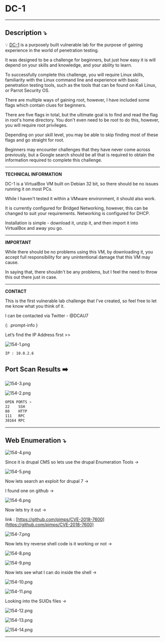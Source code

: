 # DC-1

---

## **Description ⤵️**

>
💡 [DC-1](https://vulnhub.com/entry/dc-1,292/) is a purposely built vulnerable lab for the purpose of gaining experience in the world of penetration testing.

It was designed to be a challenge for beginners, but just how easy it is will depend on your skills and knowledge, and your ability to learn.

To successfully complete this challenge, you will require Linux skills, familiarity with the Linux command line and experience with basic penetration testing tools, such as the tools that can be found on Kali Linux, or Parrot Security OS.

There are multiple ways of gaining root, however, I have included some flags which contain clues for beginners.

There are five flags in total, but the ultimate goal is to find and read the flag in root's home directory. You don't even need to be root to do this, however, you will require root privileges.

Depending on your skill level, you may be able to skip finding most of these flags and go straight for root.

Beginners may encounter challenges that they have never come across previously, but a Google search should be all that is required to obtain the information required to complete this challenge.

---

**TECHNICAL INFORMATION**

DC-1 is a VirtualBox VM built on Debian 32 bit, so there should be no issues running it on most PCs.

While I haven't tested it within a VMware environment, it should also work.

It is currently configured for Bridged Networking, however, this can be changed to suit your requirements. Networking is configured for DHCP.

Installation is simple - download it, unzip it, and then import it into VirtualBox and away you go.

---

**IMPORTANT**

While there should be no problems using this VM, by downloading it, you accept full responsibility for any unintentional damage that this VM may cause.

In saying that, there shouldn't be any problems, but I feel the need to throw this out there just in case.

---

**CONTACT**

This is the first vulnerable lab challenge that I've created, so feel free to let me know what you think of it.

I can be contacted via Twitter - @DCAU7

{: .prompt-info }

Let’s find the IP Address first >>

![154-1.png](/Vulnhub-Files/img//Vulnhub-Files/img/DC-1/154-1.png)

```bash
IP : 10.0.2.6
```

## Port Scan Results ➡️

![154-3.png](/Vulnhub-Files/img//Vulnhub-Files/img/DC-1/154-3.png)

![154-2.png](/Vulnhub-Files/img//Vulnhub-Files/img/DC-1/154-2.png)

```bash
OPEN PORTS >
22    SSH
80    HTTP
111   RPC
38164 RPC
```

---

## Web Enumeration ⤵️

![154-4.png](/Vulnhub-Files/img//Vulnhub-Files/img/DC-1/154-4.png)

Since it is drupal CMS so lets use the drupal Enumeration Tools →

![154-5.png](/Vulnhub-Files/img//Vulnhub-Files/img/DC-1/154-5.png)

Now lets search an exploit for drupal 7 →

I found one on github →

![154-6.png](/Vulnhub-Files/img//Vulnhub-Files/img/DC-1/154-6.png)

Now lets try it out →

link : [https://github.com/pimps/CVE-2018-7600](https://github.com/pimps/CVE-2018-7600)

![154-7.png](/Vulnhub-Files/img//Vulnhub-Files/img/DC-1/154-7.png)

Now lets try reverse shell code is it working or not →

![154-8.png](/Vulnhub-Files/img//Vulnhub-Files/img/DC-1/154-8.png)

![154-9.png](/Vulnhub-Files/img//Vulnhub-Files/img/DC-1/154-9.png)

Now lets see what I can do inside the shell →

![154-10.png](/Vulnhub-Files/img//Vulnhub-Files/img/DC-1/154-10.png)

![154-11.png](/Vulnhub-Files/img//Vulnhub-Files/img/DC-1/154-11.png)

Looking into the SUIDs files →

![154-12.png](/Vulnhub-Files/img//Vulnhub-Files/img/DC-1/154-12.png)

![154-13.png](/Vulnhub-Files/img//Vulnhub-Files/img/DC-1/154-13.png)

![154-14.png](/Vulnhub-Files/img//Vulnhub-Files/img/DC-1/154-14.png)

---